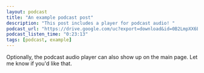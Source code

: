 ```yaml
---
layout: podcast
title: "An example podcast post"
description: "This post includes a player for podcast audio! "
podcast_url: "https://drive.google.com/uc?export=download&id=0B2LmpXX6EJcnUHY4bzBUSFdHbVk"
podcast_listen_time: "0:23:13"
tags: [podcast, example]
---
```


Optionally, the podcast audio player can also show up on the main page. Let me know if you'd like that.